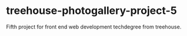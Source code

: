 # treehouse-photogallery-project-5
Fifth project for front end web development techdegree from treehouse. 
